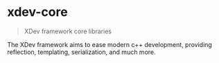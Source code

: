 # xdev-core

> XDev framework core libraries

The XDev framework aims to ease modern c++ development, providing
reflection, templating, serialization, and much more.
